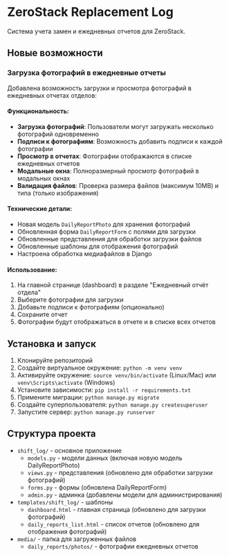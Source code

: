 # ZeroStack Replacement Log

Система учета замен и ежедневных отчетов для ZeroStack.

## Новые возможности

### Загрузка фотографий в ежедневные отчеты

Добавлена возможность загрузки и просмотра фотографий в ежедневных отчетах отделов:

#### Функциональность:
- **Загрузка фотографий**: Пользователи могут загружать несколько фотографий одновременно
- **Подписи к фотографиям**: Возможность добавить подписи к каждой фотографии
- **Просмотр в отчетах**: Фотографии отображаются в списке ежедневных отчетов
- **Модальные окна**: Полноразмерный просмотр фотографий в модальных окнах
- **Валидация файлов**: Проверка размера файлов (максимум 10MB) и типа (только изображения)

#### Технические детали:
- Новая модель `DailyReportPhoto` для хранения фотографий
- Обновленная форма `DailyReportForm` с полями для загрузки
- Обновленные представления для обработки загрузки файлов
- Обновленные шаблоны для отображения фотографий
- Настроена обработка медиафайлов в Django

#### Использование:
1. На главной странице (dashboard) в разделе "Ежедневный отчёт отдела"
2. Выберите фотографии для загрузки
3. Добавьте подписи к фотографиям (опционально)
4. Сохраните отчет
5. Фотографии будут отображаться в отчете и в списке всех отчетов

## Установка и запуск

1. Клонируйте репозиторий
2. Создайте виртуальное окружение: `python -m venv venv`
3. Активируйте окружение: `source venv/bin/activate` (Linux/Mac) или `venv\Scripts\activate` (Windows)
4. Установите зависимости: `pip install -r requirements.txt`
5. Примените миграции: `python manage.py migrate`
6. Создайте суперпользователя: `python manage.py createsuperuser`
7. Запустите сервер: `python manage.py runserver`

## Структура проекта

- `shift_log/` - основное приложение
  - `models.py` - модели данных (включая новую модель DailyReportPhoto)
  - `views.py` - представления (обновлено для обработки загрузки фотографий)
  - `forms.py` - формы (обновлена DailyReportForm)
  - `admin.py` - админка (добавлены модели для администрирования)
- `templates/shift_log/` - шаблоны
  - `dashboard.html` - главная страница (обновлено для загрузки фотографий)
  - `daily_reports_list.html` - список отчетов (обновлено для отображения фотографий)
- `media/` - папка для загруженных файлов
  - `daily_reports/photos/` - фотографии ежедневных отчетов 